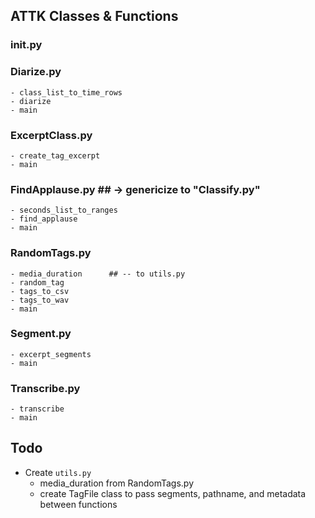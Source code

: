 ## ATTK Classes & Functions

### __init__.py

### Diarize.py
    - class_list_to_time_rows
    - diarize
    - main

### ExcerptClass.py
    - create_tag_excerpt
    - main

### FindApplause.py         ## -> genericize to "Classify.py"
    - seconds_list_to_ranges
    - find_applause
    - main

### RandomTags.py
    - media_duration      ## -- to utils.py
    - random_tag
    - tags_to_csv
    - tags_to_wav
    - main

### Segment.py
    - excerpt_segments
    - main

### Transcribe.py
    - transcribe
    - main

## Todo

- Create `utils.py`
    - media_duration from RandomTags.py
    - create TagFile class to pass segments, pathname, and metadata between functions
